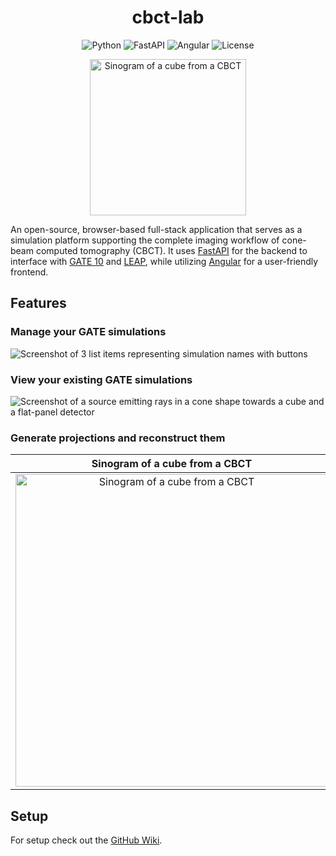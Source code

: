 <h1 align="center">
  cbct-lab
</h1>

<p align="center">
  <img src="https://img.shields.io/badge/Python-3.10+-blue?style=flat&logo=python&logoColor=white" alt="Python"/>
  <img src="https://img.shields.io/badge/FastAPI-0.115.12-009688?style=flat&logo=fastapi&logoColor=white" alt="FastAPI"/>
  <img src="https://img.shields.io/badge/Angular-19.2.4-f12286?style=flat&logo=angular" alt="Angular"/>
  <img src="https://img.shields.io/badge/License-GPL--3.0-blue?style=flat" alt="License"/>
</p>

<p align="center">
    <img src="./media/cube_rotate.gif" alt="Sinogram of a cube from a CBCT" height="250px"/>
</p>

An open-source, browser-based full-stack application that serves as a simulation platform supporting the complete imaging workflow of cone-beam computed tomography (CBCT). It uses [FastAPI](https://fastapi.tiangolo.com/) for the backend to interface with [GATE 10](https://github.com/OpenGATE/opengate) and [LEAP](https://github.com/LLNL/LEAP), while utilizing [Angular](https://angular.dev/) for a user-friendly frontend.

## Features

### Manage your GATE simulations

![Screenshot of 3 list items representing simulation names with buttons](./media/screenshot_1.png)

### View your existing GATE simulations

![Screenshot of a source emitting rays in a cone shape towards a cube and a flat-panel detector](./media/screenshot_3.png)

### Generate projections and reconstruct them

|                              Sinogram of a cube from a CBCT                               |                              Reconstructed middle slice of a cube from a CBCT                               |
| :---------------------------------------------------------------------------------------: | :---------------------------------------------------------------------------------------------------------: |
| <img src="./media/screenshot_4.png" alt="Sinogram of a cube from a CBCT" height="500px"/> | <img src="./media/screenshot_5.png" alt="Reconstructed middle slice of a cube from a CBCT" height="500px"/> |

## Setup

For setup check out the [GitHub Wiki](https://github.com/optui/ProjeCT/wiki).
